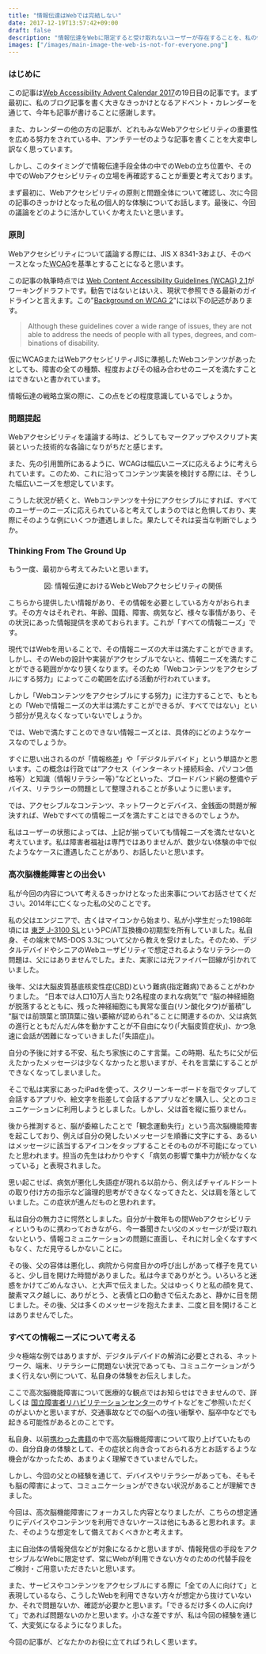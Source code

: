 ```yaml
---
title: "情報伝達はWebでは完結しない"
date: 2017-12-19T13:57:42+09:00
draft: false
description: "情報伝達をWebに限定すると受け取れないユーザーが存在することを、私の体験からお伝えしています。Webコンテンツがアクセシブルであっても、それではすべての情報ニーズを満たすことはできないと考えています。"
images: ["/images/main-image-the-web-is-not-for-everyone.png"]
---
```


### はじめに

この記事は<a href="https://adventar.org/calendars/2088">Web Accessibility Advent Calendar 2017</a>の19日目の記事です。まず最初に、私のブログ記事を書く大きなきっかけとなるアドベント・カレンダーを通じて、今年も記事が書けることに感謝します。

また、カレンダーの他の方の記事が、どれもみなWebアクセシビリティの重要性を広める努力をされている中、アンチテーゼのような記事を書くことを大変申し訳なく思っています。

しかし、このタイミングで情報伝達手段全体の中でのWebの立ち位置や、その中でのWebアクセシビリティの立場を再確認することが重要と考えております。

まず最初に、Webアクセシビリティの原則と問題全体について確認し、次に今回の記事のきっかけとなった私の個人的な体験についてお話します。最後に、今回の議論をどのように活かしていくか考えたいと思います。
<!--more-->
### 原則

Webアクセシビリティについて議論する際には、JIS X 8341-3および、そのベースとなった<abbr title="Web Content Accessibility Guidelines">WCAG</abbr>を基準とすることになると思います。

<p>この記事の執筆時点では
    <a href="https://www.w3.org/TR/WCAG21/" lang="en">Web Content Accessibility Guidelines (WCAG) 2.1</a>がワーキングドラフトです。勧告ではないとはいえ、現状で参照できる最新のガイドラインと言えます。この&quot;<a href="https://www.w3.org/TR/WCAG21/#background-on-wcag-2" lang="en">Background on WCAG 2</a>&quot;には以下の記述があります。</p>
<blockquote cite="https://www.w3.org/TR/WCAG21/#background-on-wcag-2" lang="en">Although these guidelines cover a wide range of issues, they are not able to address the needs of people with all types, degrees, and combinations of disability.</blockquote>
<p>仮にWCAGまたはWebアクセシビリティJISに準拠したWebコンテンツがあったとしても、障害の全ての種類、程度およびその組み合わせのニーズを満たすことはできないと書かれています。</p>
<p>情報伝達の戦略立案の際に、この点をどの程度意識しているでしょうか。</p>

<section>
    <h3>問題提起</h3>
    <p>Webアクセシビリティを議論する時は、どうしてもマークアップやスクリプト実装といった技術的な各論になりがちだと感じます。</p>
    <p>また、先の引用箇所にあるように、WCAGは幅広いニーズに応えるように考えられています。このため、これに沿ってコンテンツ実装を検討する際には、そうした幅広いニーズを想定しています。
    </p>
    <p>こうした状況が続くと、Webコンテンツを十分にアクセシブルにすれば、すべてのユーザーのニーズに応えられていると考えてしまうのではと危惧しており、実際にそのような例にいくつか遭遇しました。果たしてそれは妥当な判断でしょうか。</p>
</section>
<section>
    <h3 lang="en">Thinking From The Ground Up</h3>
    <p>もう一度、最初から考えてみたいと思います。</p>
    <figure>
        <img class="entry-image" src="/images/main-image-the-web-is-not-for-everyone.png" alt="">
        <figcaption style="text-align: center;">図: 情報伝達におけるWebとWebアクセシビリティの関係</figcaption>
    </figure>
    <p>こちらから提供したい情報があり、その情報を必要としている方々がおられます。その方々はそれぞれ、年齢、国籍、障害、病気など、様々な事情があり、その状況にあった情報提供を求めておられます。これが「すべての情報ニーズ」です。</p>
    <p>現代ではWebを用いることで、その情報ニーズの大半は満たすことができます。しかし、そのWebの設計や実装がアクセシブルでないと、情報ニーズを満たすことができる範囲がかなり狭くなります。そのため「Webコンテンツをアクセシブルにする努力」によってこの範囲を広げる活動が行われています。</p>
    <p>しかし「Webコンテンツをアクセシブルにする努力」に注力することで、もともとの「Webで情報ニーズの大半は満たすことができるが、すべてではない」という部分が見えなくなっていないでしょうか。</p>
    <p>では、Webで満たすことのできない情報ニーズとは、具体的にどのようなケースなのでしょうか。</p>
    <p>すぐに思い出されるのが「情報格差」や「デジタルデバイド」という単語かと思います。この概念は行政では<q cite="http://www.mofa.go.jp/mofaj/gaiko/it/dd.html">アクセス（インターネット接続料金、パソコン価格等）と知識（情報リテラシー等）</q>などといった、ブロードバンド網の整備やデバイス、リテラシーの問題として整理されることが多いように思います。</p>
    <p>では、アクセシブルなコンテンツ、ネットワークとデバイス、金銭面の問題が解決すれば、Webですべての情報ニーズを満たすことはできるのでしょうか。</p>
    <p>私はユーザーの状態によっては、上記が揃っていても情報ニーズを満たせないと考えています。私は障害者福祉は専門ではありませんが、数少ない体験の中で似たようなケースに遭遇したことがあり、お話したいと思います。</p>
</section>
<section>
    <h3>高次脳機能障害との出会い</h3>
    <p>私が今回の内容について考えるきっかけとなった出来事についてお話させてください。2014年に亡くなった私の父のことです。</p>
    <p>私の父はエンジニアで、古くはマイコンから始まり、私が小学生だった1986年頃には
        <a href="https://ja.wikipedia.org/wiki/J-3100%E3%82%B7%E3%83%AA%E3%83%BC%E3%82%BA">東芝 J-3100 SL</a>というPC/AT互換機の初期型を所有していました。私自身、その端末でMS-DOS 3.3について父から教えを受けました。そのため、デジタルデバイドやシニアのWebユーザビリティで想定されるようなリテラシーの問題は、父にはありませんでした。また、実家には光ファイバー回線が引かれていました。</p>
    <p>後年、父は大脳皮質基底核変性症(<abbr title="Corticobasal degeneration">CBD</abbr>)という難病(指定難病)であることがわかりました。
        <q cite="http://www.nanbyou.or.jp/entry/142">日本では人口10万人当たり2名程度のまれな病気</q>で
        <q cite="https://www.tyojyu.or.jp/net/byouki/parkinson/dainou.html">脳の神経細胞が脱落するとともに、残った神経細胞にも異常な蛋白(リン酸化タウ)が蓄積</q>し
        <q cite="http://www.nanbyou.or.jp/entry/142">脳では前頭葉と頭頂葉に強い萎縮が認められ</q>ることに関連するのか、父は病気の進行とともだんだん体を動かすことが不自由になり(「大脳皮質症状」)、かつ急速に会話が困難になっていきました(「失語症」)。</p>
    <p>自分の予後に対する不安、私たち家族にのこす言葉。この時期、私たちに父が伝えたかったメッセージは少なくなかったと思いますが、それを言葉にすることができなくなってしまいました。</p>
    <p>そこで私は実家にあったiPadを使って、スクリーンキーボードを指でタップして会話するアプリや、絵文字を指差して会話するアプリなどを購入し、父とのコミュニケーションに利用しようとしました。しかし、父は首を縦に振りません。</p>
    <p>後から推測すると、脳が委縮したことで「観念運動失行」という高次脳機能障害を起こしており、例えば自分の発したいメッセージを順番に文字にする、あるいはメッセージに該当するアイコンをタップすることそのものが不可能になっていたと思われます。担当の先生はわかりやすく「病気の影響で集中力が続かなくなっている」と表現されました。</p>
    <p>思い起こせば、病気が悪化し失語症が現れる以前から、例えばチャイルドシートの取り付け方の指示など論理的思考ができなくなってきたと、父は肩を落としていました。この症状が進んだものと思われます。</p>
    <p>私は自分の無力さに愕然としました。自分が十数年もの間Webアクセシビリティというものに携わっておきながら、今一番聞きたい父のメッセージが受け取れないという、情報コミュニケーションの問題に直面し、それに対し全くなすすべもなく、ただ見守るしかないことに。</p>
    <p>その後、父の容体は悪化し、病院から何度目かの呼び出しがあって様子を見ていると、少し目を開けた時間がありました。私は今までありがとう。いろいろと迷惑をかけてごめんなさい、と大声で伝えました。父はゆっくりと私の顔を見て、酸素マスク越しに、ありがとう、と表情と口の動きで伝えたあと、静かに目を閉じました。その後、父は多くのメッセージを抱えたまま、二度と目を開けることはありませんでした。</p>
</section>
<section>
    <h3>すべての情報ニーズについて考える</h3>
    <p>少々極端な例ではありますが、デジタルデバイドの解消に必要とされる、ネットワーク、端末、リテラシーに問題ない状況であっても、コミュニケーションがうまく行えない例について、私自身の体験をお伝えしました。</p>
    <p>ここで高次脳機能障害について医療的な観点ではお知らせはできませんので、詳しくは
        <a href="http://www.rehab.go.jp/brain_fukyu/">国立障害者リハビリテーションセンター</a>のサイトなどをご参照いただくのがよいかと思いますが、交通事故などでの脳への強い衝撃や、脳卒中などでも起きる可能性があるとのことです。
    </p>
    <p>私自身、以前<a href="https://www.oreilly.co.jp/books/9784873114323/">携わった書籍</a>の中で高次脳機能障害について取り上げていたものの、自分自身の体験として、その症状と向き合っておられる方とお話するような機会がなかったため、あまりよく理解できていませんでした。</p>
    <p>しかし、今回の父との経験を通じて、デバイスやリテラシーがあっても、そもそも脳の障害によって、コミュニケーションができない状況があることが理解できました。</p>
    <p>今回は、高次脳機能障害にフォーカスした内容となりましたが、こちらの想定通りにデバイスやコンテンツを利用できないケースは他にもあると思われます。また、そのような想定をして備えておくべきかと考えます。</p>
    <p>主に自治体の情報発信などが対象になるかと思いますが、情報発信の手段をアクセシブルなWebに限定せず、常にWebが利用できない方々のための代替手段をご検討・ご用意いただきたいと思います。</p>
    <p>また、サービスやコンテンツをアクセシブルにする際に「全ての人に向けて」と表現しているなら、こうしたWebを利用できない方々が想定から抜けていないか、それで問題ないか、確認が必要かと思います。「できるだけ多くの人に向けて」であれば問題ないのかと思います。小さな差ですが、私は今回の経験を通じて、大変気になるようになりました。</p>
    <p>今回の記事が、どなたかのお役に立てればうれしく思います。</p>
</section>
